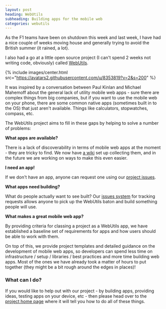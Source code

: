```yaml
---
layout: post
heading: WebUtils
subheading: Building apps for the mobile web
categories: webutils
---
```


As the F1 teams have been on shutdown this week and last week, I have had a nice couple of weeks moving house and generally trying to avoid the British summer (it rained, a lot).

I also had a go at a little open source project (I can't spend 2 weeks not writing code, obviously) called [WebUtils](http://webutils.github.io/).

{% include images/center.html src="https://avatars2.githubusercontent.com/u/8353819?v=2&s=200" %}

It was inspired by a conversation between Paul Kinlan and Michael Mahemoff about the general lack of utility mobile web apps - sure there are complex things from big companies, but if you want to use the mobile web on your phone, there are some common native apps (sometimes built in to the OS) that just aren't available. Things like calculators, stopwatches, compass, etc.

The WebUtils project aims to fill in these gaps by helping to solve a number of problems:

**What apps are available?**

There is a lack of discoverability in terms of mobile web apps at the moment - they are tricky to find. We now have [a wiki](https://github.com/WebUtils/Platform/wiki/WebUtils) set up collecting them, and in the future we are working on ways to make this even easier.

**I need an app!**

If we don't have an app, anyone can request one using our [project issues](https://github.com/WebUtils/Platform/issues).

**What apps need building?**

What do people actually want to see built? Our [issues system](https://github.com/WebUtils/Platform/issues) for tracking requests allows anyone to pick up the WebUtils baton and build something people will use.

**What makes a great mobile web app?**

By providing criteria for classing a project as a WebUtils app, we have established a baseline set of requirements for apps and how users should be able to work with them.

On top of this, we provide project templates and detailed guidance on the development of mobile web apps, so developers can spend less time on infrastructure / setup / libraries / best practices and more time building web apps. Most of the ones we have already took a matter of hours to put together (they might be a bit rough around the edges in places)!

### What can I do?

If you would like to help out with our project - by building apps, providing ideas, testing apps on your device, etc - then please head over to the [project home page](http://webutils.github.io/) where it will tell you how to do all of these things.
